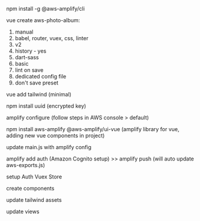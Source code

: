 npm install -g @aws-amplify/cli

vue create aws-photo-album:

1. manual
2. babel, router, vuex, css, linter
3. v2
4. history - yes
5. dart-sass
6. basic
7. lint on save
8. dedicated config file
9. don't save preset

vue add tailwind (minimal)

npm install uuid (encrypted key)

amplify configure (follow steps in AWS console > default)

npm install aws-amplify @aws-amplify/ui-vue (amplify library for vue, adding new vue components in project)

update main.js with amplify config

amplify add auth (Amazon Cognito setup) >> amplify push (will auto update aws-exports.js)

setup Auth Vuex Store

create components

update tailwind assets

update views
